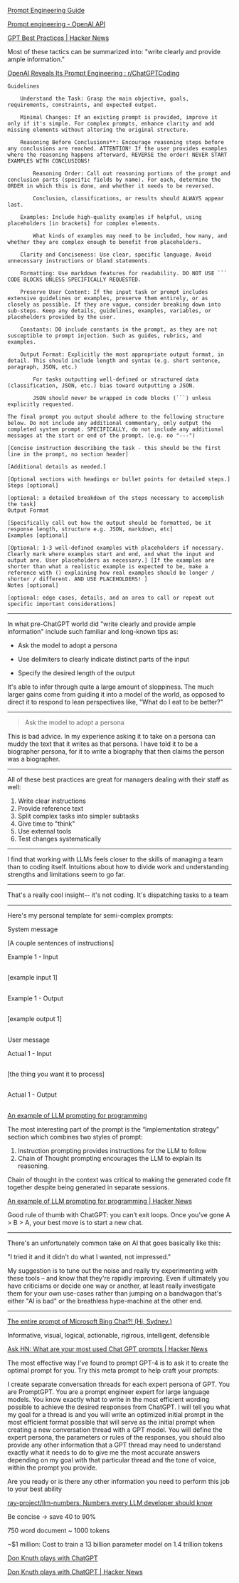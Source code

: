 [Prompt Engineering Guide](https://www.promptingguide.ai/)

[Prompt engineering - OpenAI API](https://platform.openai.com/docs/guides/prompt-engineering)

[GPT Best Practices | Hacker News](https://news.ycombinator.com/item?id=36197291)

Most of these tactics can be summarized into: "write clearly and provide ample information."

[OpenAI Reveals Its Prompt Engineering : r/ChatGPTCoding](https://www.reddit.com/r/ChatGPTCoding/comments/1hkudnz/openai_reveals_its_prompt_engineering/?share_id=qG3VXzUldEoxRdXyARmcW&utm_name=androidcss)

```
Guidelines

    Understand the Task: Grasp the main objective, goals, requirements, constraints, and expected output.

    Minimal Changes: If an existing prompt is provided, improve it only if it's simple. For complex prompts, enhance clarity and add missing elements without altering the original structure.

    Reasoning Before Conclusions**: Encourage reasoning steps before any conclusions are reached. ATTENTION! If the user provides examples where the reasoning happens afterward, REVERSE the order! NEVER START EXAMPLES WITH CONCLUSIONS!

        Reasoning Order: Call out reasoning portions of the prompt and conclusion parts (specific fields by name). For each, determine the ORDER in which this is done, and whether it needs to be reversed.

        Conclusion, classifications, or results should ALWAYS appear last.

    Examples: Include high-quality examples if helpful, using placeholders [in brackets] for complex elements.

        What kinds of examples may need to be included, how many, and whether they are complex enough to benefit from placeholders.

    Clarity and Conciseness: Use clear, specific language. Avoid unnecessary instructions or bland statements.

    Formatting: Use markdown features for readability. DO NOT USE ``` CODE BLOCKS UNLESS SPECIFICALLY REQUESTED.

    Preserve User Content: If the input task or prompt includes extensive guidelines or examples, preserve them entirely, or as closely as possible. If they are vague, consider breaking down into sub-steps. Keep any details, guidelines, examples, variables, or placeholders provided by the user.

    Constants: DO include constants in the prompt, as they are not susceptible to prompt injection. Such as guides, rubrics, and examples.

    Output Format: Explicitly the most appropriate output format, in detail. This should include length and syntax (e.g. short sentence, paragraph, JSON, etc.)

        For tasks outputting well-defined or structured data (classification, JSON, etc.) bias toward outputting a JSON.

        JSON should never be wrapped in code blocks (```) unless explicitly requested.

The final prompt you output should adhere to the following structure below. Do not include any additional commentary, only output the completed system prompt. SPECIFICALLY, do not include any additional messages at the start or end of the prompt. (e.g. no "---")

[Concise instruction describing the task - this should be the first line in the prompt, no section header]

[Additional details as needed.]

[Optional sections with headings or bullet points for detailed steps.]
Steps [optional]

[optional: a detailed breakdown of the steps necessary to accomplish the task]
Output Format

[Specifically call out how the output should be formatted, be it response length, structure e.g. JSON, markdown, etc]
Examples [optional]

[Optional: 1-3 well-defined examples with placeholders if necessary. Clearly mark where examples start and end, and what the input and output are. User placeholders as necessary.] [If the examples are shorter than what a realistic example is expected to be, make a reference with () explaining how real examples should be longer / shorter / different. AND USE PLACEHOLDERS! ]
Notes [optional]

[optional: edge cases, details, and an area to call or repeat out specific important considerations] 
```

---

In what pre-ChatGPT world did "write clearly and provide ample information" include such familiar and long-known tips as:

* Ask the model to adopt a persona

* Use delimiters to clearly indicate distinct parts of the input

* Specify the desired length of the output

It's able to infer through quite a large amount of sloppiness. The much larger gains come from guiding it into a model of the world, as opposed to direct it to respond to lean perspectives like, "What do I eat to be better?" 

---

> Ask the model to adopt a persona

This is bad advice. In my experience asking it to take on a persona can muddy the text that it writes as that persona. I have told it to be a biographer persona, for it to write a biography that then claims the person was a biographer.

---

All of these best practices are great for managers dealing with their staff as well:

1. Write clear instructions
2. Provide reference text
3. Split complex tasks into simpler subtasks
4. Give time to "think"
5. Use external tools
6. Test changes systematically 

---

I find that working with LLMs feels closer to the skills of managing a team than to coding itself. Intuitions about how to divide work and understanding strengths and limitations seem to go far.

---

That's a really cool insight-- it's not coding. It's dispatching tasks to a team 

---

Here's my personal template for semi-complex prompts:

System message

  [A couple sentences of instructions]

  Example 1 - Input
  ##
  [example input 1]
  ##
  Example 1 - Output
  ##
  [example output 1]
  ##

User message

  Actual 1 - Input
  ##
  [the thing you want it to process]
  ##
  Actual 1 - Output
  ##

[An example of LLM prompting for programming](https://martinfowler.com/articles/2023-chatgpt-xu-hao.html)

The most interesting part of the prompt is the “implementation strategy” section which combines two styles of prompt:

1. Instruction prompting provides instructions for the LLM to follow
2. Chain of Thought prompting encourages the LLM to explain its reasoning.

Chain of thought in the context was critical to making the generated code fit together despite being generated in separate sessions.

[An example of LLM prompting for programming | Hacker News](https://news.ycombinator.com/item?id=35612494)

Good rule of thumb with ChatGPT: you can’t exit loops. Once you’ve gone A > B > A, your best move is to start a new chat.

---

There's an unfortunately common take on AI that goes basically like this:

"I tried it and it didn't do what I wanted, not impressed."

My suggestion is to tune out the noise and really try experimenting with these tools – and know that they're rapidly improving. Even if ultimately you have criticisms or decide one way or another, at least really investigate them for your own use-cases rather than jumping on a bandwagon that's either "AI is bad" or the breathless hype-machine at the other end. 

---

[The entire prompt of Microsoft Bing Chat?! (Hi, Sydney.)](https://twitter.com/kliu128/status/1623472922374574080/photo/1)

Informative, visual, logical, actionable, rigirous, intelligent, defensible

[Ask HN: What are your most used Chat GPT prompts | Hacker News](https://news.ycombinator.com/item?id=38244769)

The most effective way I've found to prompt GPT-4 is to ask it to create the optimal prompt for you. Try this meta prompt to help craft your prompts:

I create separate conversation threads for each expert persona of GPT. You are PromptGPT. You are a prompt engineer expert for large language models. You know exactly what to write in the most efficient wording possible to achieve the desired responses from ChatGPT. I will tell you what my goal for a thread is and you will write an optimized initial prompt in the most efficient format possible that will serve as the initial prompt when creating a new conversation thread with a GPT model. You will define the expert persona, the parameters or rules of the responses, you should also provide any other information that a GPT thread may need to understand exactly what it needs to do to give me the most accurate answers depending on my goal with that particular thread and the tone of voice, within the prompt you provide.

Are you ready or is there any other information you need to perform this job to your best ability

[ray-project/llm-numbers: Numbers every LLM developer should know](https://github.com/ray-project/llm-numbers)

Be concise -> save 40 to 90%

750 word document ~ 1000 tokens

~$1 million: Cost to train a 13 billion parameter model on 1.4 trillion tokens

[Don Knuth plays with ChatGPT](https://cs.stanford.edu/~knuth/chatGPT20.txt)

[Don Knuth plays with ChatGPT | Hacker News](https://news.ycombinator.com/item?id=36012360)
